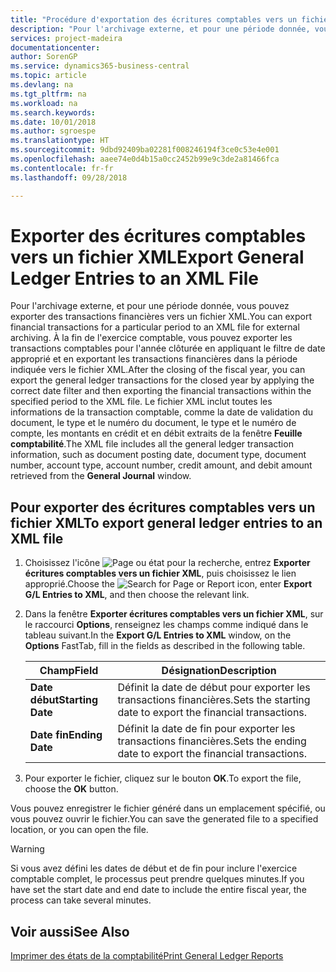 ```yaml
---
title: "Procédure d'exportation des écritures comptables vers un fichier XML"
description: "Pour l'archivage externe, et pour une période donnée, vous pouvez exporter des transactions financières vers un fichier XML."
services: project-madeira
documentationcenter: 
author: SorenGP
ms.service: dynamics365-business-central
ms.topic: article
ms.devlang: na
ms.tgt_pltfrm: na
ms.workload: na
ms.search.keywords: 
ms.date: 10/01/2018
ms.author: sgroespe
ms.translationtype: HT
ms.sourcegitcommit: 9dbd92409ba02281f008246194f3ce0c53e4e001
ms.openlocfilehash: aaee74e0d4b15a0cc2452b99e9c3de2a81466fca
ms.contentlocale: fr-fr
ms.lasthandoff: 09/28/2018

---
```

# <a name="export-general-ledger-entries-to-an-xml-file"></a><span data-ttu-id="a9e25-103">Exporter des écritures comptables vers un fichier XML</span><span class="sxs-lookup"><span data-stu-id="a9e25-103">Export General Ledger Entries to an XML File</span></span>
<span data-ttu-id="a9e25-104">Pour l'archivage externe, et pour une période donnée, vous pouvez exporter des transactions financières vers un fichier XML.</span><span class="sxs-lookup"><span data-stu-id="a9e25-104">You can export financial transactions for a particular period to an XML file for external archiving.</span></span> <span data-ttu-id="a9e25-105">À la fin de l'exercice comptable, vous pouvez exporter les transactions comptables pour l'année clôturée en appliquant le filtre de date approprié et en exportant les transactions financières dans la période indiquée vers le fichier XML.</span><span class="sxs-lookup"><span data-stu-id="a9e25-105">After the closing of the fiscal year, you can export the general ledger transactions for the closed year by applying the correct date filter and then exporting the financial transactions within the specified period to the XML file.</span></span> <span data-ttu-id="a9e25-106">Le fichier XML inclut toutes les informations de la transaction comptable, comme la date de validation du document, le type et le numéro du document, le type et le numéro de compte, les montants en crédit et en débit extraits de la fenêtre **Feuille comptabilité**.</span><span class="sxs-lookup"><span data-stu-id="a9e25-106">The XML file includes all the general ledger transaction information, such as document posting date, document type, document number, account type, account number, credit amount, and debit amount retrieved from the **General Journal** window.</span></span>  

## <a name="to-export-general-ledger-entries-to-an-xml-file"></a><span data-ttu-id="a9e25-107">Pour exporter des écritures comptables vers un fichier XML</span><span class="sxs-lookup"><span data-stu-id="a9e25-107">To export general ledger entries to an XML file</span></span>  

1.  <span data-ttu-id="a9e25-108">Choisissez l'icône ![Page ou état pour la recherche](../../media/ui-search/search_small.png "Page ou état pour la recherche"), entrez **Exporter écritures comptables vers un fichier XML**, puis choisissez le lien approprié.</span><span class="sxs-lookup"><span data-stu-id="a9e25-108">Choose the ![Search for Page or Report](../../media/ui-search/search_small.png "Search for Page or Report icon") icon, enter **Export G/L Entries to XML**, and then choose the relevant link.</span></span>  
2.  <span data-ttu-id="a9e25-109">Dans la fenêtre **Exporter écritures comptables vers un fichier XML**, sur le raccourci **Options**, renseignez les champs comme indiqué dans le tableau suivant.</span><span class="sxs-lookup"><span data-stu-id="a9e25-109">In the **Export G/L Entries to XML** window, on the **Options** FastTab, fill in the fields as described in the following table.</span></span>  

    |<span data-ttu-id="a9e25-110">Champ</span><span class="sxs-lookup"><span data-stu-id="a9e25-110">Field</span></span>|<span data-ttu-id="a9e25-111">Désignation</span><span class="sxs-lookup"><span data-stu-id="a9e25-111">Description</span></span>|  
    |---------------------------------|---------------------------------------|  
    |<span data-ttu-id="a9e25-112">**Date début**</span><span class="sxs-lookup"><span data-stu-id="a9e25-112">**Starting Date**</span></span>|<span data-ttu-id="a9e25-113">Définit la date de début pour exporter les transactions financières.</span><span class="sxs-lookup"><span data-stu-id="a9e25-113">Sets the starting date to export the financial transactions.</span></span>|  
    |<span data-ttu-id="a9e25-114">**Date fin**</span><span class="sxs-lookup"><span data-stu-id="a9e25-114">**Ending Date**</span></span>|<span data-ttu-id="a9e25-115">Définit la date de fin pour exporter les transactions financières.</span><span class="sxs-lookup"><span data-stu-id="a9e25-115">Sets the ending date to export the financial transactions.</span></span>|  

3.  <span data-ttu-id="a9e25-116">Pour exporter le fichier, cliquez sur le bouton **OK**.</span><span class="sxs-lookup"><span data-stu-id="a9e25-116">To export the file, choose the **OK** button.</span></span>  

<span data-ttu-id="a9e25-117">Vous pouvez enregistrer le fichier généré dans un emplacement spécifié, ou vous pouvez ouvrir le fichier.</span><span class="sxs-lookup"><span data-stu-id="a9e25-117">You can save the generated file to a specified location, or you can open the file.</span></span>  

> [!WARNING]  
>  <span data-ttu-id="a9e25-118">Si vous avez défini les dates de début et de fin pour inclure l'exercice comptable complet, le processus peut prendre quelques minutes.</span><span class="sxs-lookup"><span data-stu-id="a9e25-118">If you have set the start date and end date to include the entire fiscal year, the process can take several minutes.</span></span>  

## <a name="see-also"></a><span data-ttu-id="a9e25-119">Voir aussi</span><span class="sxs-lookup"><span data-stu-id="a9e25-119">See Also</span></span>  
[<span data-ttu-id="a9e25-120">Imprimer des états de la comptabilité</span><span class="sxs-lookup"><span data-stu-id="a9e25-120">Print General Ledger Reports</span></span>](how-to-print-general-ledger-reports.md)

